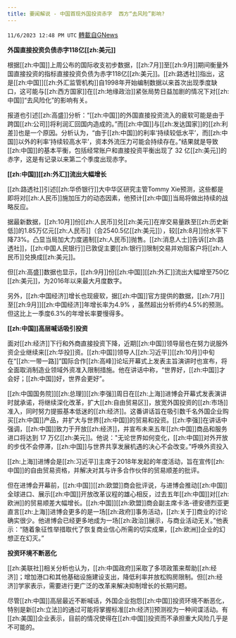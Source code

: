 ```yaml
---
title: 要闻解说 - 中国首现外国投资赤字  西方“去风险”影响?
---
```

`11/6/2023 12:48 PM UTC` [轉載自GNews](https://gnews.org/articles/1929953)

**外国直接投资负债赤字118亿[[zh:美元]]**

根据[[zh:中国]]上周公布的国际收支初步数据，[[zh:7月]]至[[zh:9月]]期间衡量外国直接投资的指标直接投资负债为赤字118亿[[zh:美元]]。[[zh:路透社]]指出，这是[[zh:中国]][[zh:外汇监管机构]]自1998年开始编制数据以来首次出现季度缺口，这可能与[[zh:西方国家]]在[[zh:地缘政治]]紧张局势日益加剧的情况下对[[zh:中国]]“去风险化”的影响有关。

报道也引述[[zh:高盛]]分析：“[[zh:中国]]的外国直接投资流入的疲软可能是由于跨国[[zh:公司]]将利润汇回国内造成的。”而[[zh:中国]]与[[zh:发达国家]]的[[zh:利差]]也是一个原因。分析认为，“由于[[zh:中国]]的利率‘持续较低水平’，而[[zh:中国]]以外的利率‘持续较高水平’，资本外流压力可能会持续存在。”结果就是导致[[zh:中国]]的基本平衡，包括经常账户和直接投资平衡出现了 32 亿[[zh:美元]]的赤字，这是有记录以来第二个季度出现赤字。

**[[zh:中国]][[zh:外汇]]流出大幅增长**

[[zh:路透社]]引述[[zh:华侨银行]]大中华区研究主管Tommy Xie预测，这些都是即将对[[zh:人民币]]施加压力的动态因素，他预计[[zh:中国]]当局将做出持续的战略反应。

据最新数据，[[zh:10月]]份[[zh:人民币]]兑[[zh:美元]]在岸交易量跌至[[zh:历史新低]]的1.85万亿元[[zh:人民币]]（合2540.5亿[[zh:美元]]），较[[zh:8月]]份水平下降73%。凸显当局加大力度遏制[[zh:人民币]]抛售。[[zh:消息人士]]告诉[[zh:路透社]]，[[zh:中国人民银行]]已敦促主要[[zh:银行]]限制交易并劝阻客户将[[zh:人民币]]兑换成[[zh:美元]]。

但[[zh:高盛]]数据也显示，[[zh:9月]]份[[zh:中国]][[zh:外汇]]流出大幅增至750亿[[zh:美元]]，为2016年以来最大月度数字。

另外，[[zh:中国经济]]增长也现疲软，据[[zh:中国]]官方提供的数据，[[zh:7月]]至[[zh:9月]][[zh:中国经济]]年增长率为4.9% ，虽然超出分析师约4.5%的预测。但这比上一季度6.3%的年增长率要慢得多。

**[[zh:中国]]高层喊话吸引投资**

面对[[zh:经济]]下行和外商直接投资下降，近期[[zh:中国]]领导层也在努力说服外资企业继续来[[zh:华投]]资。[[zh:中国]]领导人[[zh:习近平]][[zh:10月]]中旬在“[[zh:一带一路]]”国际合作[[zh:高峰]]论坛开幕式上发表主旨演讲时也宣布，将全面取消制造业领域外资准入限制措施。他在讲话中称，“世界好，[[zh:中国]]才会好；[[zh:中国]]好，世界会更好”。

[[zh:中国国务院]][[zh:总理]][[zh:李强]]周日在[[zh:上海]]进博会开幕式发表演讲时就承诺，将继续深化改革，扩大[[zh:自由贸易区]]，放宽外国投资的[[zh:市场]]准入，同时努力提振基本低迷的[[zh:经济]]。这番讲话旨在吸引数千名外国企业购买[[zh:中国]]产品，并扩大与世界[[zh:中国]]的贸易和投资。[[zh:李强]]在讲话中强调，[[zh:中国]]致力于开放[[zh:经济]]，并宣布未来五年[[zh:中国]]商品和服务进口将达到 17 万亿[[zh:美元]]。他说："无论世界如何变化，[[zh:中国]]对外开放的步伐不会停滞，[[zh:中国]]与世界共享发展机遇的决心不会改变。”呼唤外资投入

[[zh:上海]]进博会是[[zh:习近平]]主席于2018年发起的年度活动，旨在宣传[[zh:中国]]的自由贸易资格，并解决对其与许多合作伙伴的贸易顺差的批评。

但在进博会开幕前，[[zh:中国]][[zh:欧盟]]商会批评说，与进博会推动[[zh:中国]]全球进口、展示[[zh:中国]]开放改革议程的雄心相反，过去五年[[zh:中国]]对[[zh:欧洲]]的贸易顺差大幅增长。[[zh:中国]][[zh:欧盟]]商会副主席卡洛-德安德烈亚更直言[[zh:上海]]进博会更多的是一场[[zh:政府]]事务活动，[[zh:关于]]商业的讨论确实很少。他进博会已经更多地成为一场[[zh:政治]]展示，与商业活动无关。”他表示：“随着象征性举措取代了恢复商业信心所需的切实成果，[[zh:欧洲]]企业的幻想正在幻灭。”

**投资环境不断恶化**

[[zh:美联社]]相关分析也认为，[[zh:中国政府]]采取了多项政策来帮助[[zh:经济]]；增加港口和其他基础设施建设支出，降低利率并放松购房限制。但[[zh:经济]]学家表示，需要进行更广泛的改革来解决抑制增长的长期问题。

尽管[[zh:中国]]高层最近不断喊话，外国企业抱怨[[zh:中国]]投资环境不断恶化，特别是新[[zh:立法]]的通过可能将掌握标准[[zh:经济]]预测视为一种间谍活动。有[[zh:美国]]企业表示，目前的情况使得在[[zh:中国]]投资而不承担重大风险几乎是不可能的。

